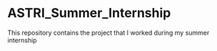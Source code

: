 # ASTRI_Summer_Internship
This repository contains the project that I worked during my summer internship
